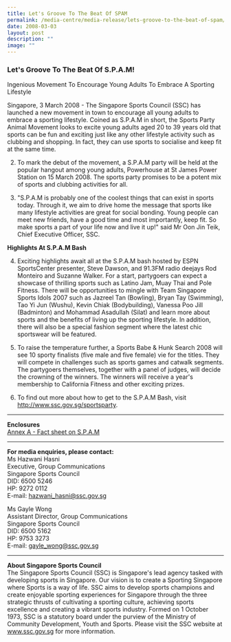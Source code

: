 ```yaml
---
title: Let's Groove To The Beat Of SPAM
permalink: /media-centre/media-release/lets-groove-to-the-beat-of-spam/
date: 2008-03-03
layout: post
description: ""
image: ""
---
```

### **Let's Groove To The Beat Of S.P.A.M!**

Ingenious Movement To Encourage Young Adults To Embrace A Sporting Lifestyle

Singapore, 3 March 2008 - The Singapore Sports Council (SSC) has launched a new movement in town to encourage all young adults to embrace a sporting lifestyle. Coined as S.P.A.M in short, the Sports Party Animal Movement looks to excite young adults aged 20 to 39 years old that sports can be fun and exciting just like any other lifestyle activity such as clubbing and shopping. In fact, they can use sports to socialise and keep fit at the same time.

2. To mark the debut of the movement, a S.P.A.M party will be held at the popular hangout among young adults, Powerhouse at St James Power Station on 15 March 2008. The sports party promises to be a potent mix of sports and clubbing activities for all.

3. "S.P.A.M is probably one of the coolest things that can exist in sports today. Through it, we aim to drive home the message that sports like many lifestyle activities are great for social bonding. Young people can meet new friends, have a good time and most importantly, keep fit. So make sports a part of your life now and live it up!" said Mr Oon Jin Teik, Chief Executive Officer, SSC.

**Highlights At S.P.A.M Bash**<br>

4. Exciting highlights await all at the S.P.A.M bash hosted by ESPN SportsCenter presenter, Steve Dawson, and 91.3FM radio deejays Rod Monteiro and Suzanne Walker. For a start, partygoers can expect a showcase of thrilling sports such as Latino Jam, Muay Thai and Pole Fitness. There will be opportunities to mingle with Team Singapore Sports Idols 2007 such as Jazreel Tan (Bowling), Bryan Tay (Swimming), Tao Yi Jun (Wushu), Kevin Chiak (Bodybuilding), Vanessa Poo Jill (Badminton) and Mohammad Asadullah (Silat) and learn more about sports and the benefits of living up the sporting lifestyle. In addition, there will also be a special fashion segment where the latest chic sportswear will be featured.

5. To raise the temperature further, a Sports Babe & Hunk Search 2008 will see 10 sporty finalists (five male and five female) vie for the titles. They will compete in challenges such as sports games and catwalk segments. The partygoers themselves, together with a panel of judges, will decide the crowning of the winners. The winners will receive a year's membership to California Fitness and other exciting prizes.

6. To find out more about how to get to the S.P.A.M Bash, visit http://www.ssc.gov.sg/sportsparty.

---

**Enclosures**<br>
[Annex A - Fact sheet on S.P.A.M](/files/Media%20Centre/Media%20Release/2008/March/03/AnnexAAboutSPAM.pdf)

---

**For media enquiries, please contact:**
<br>
Ms Hazwani Hasni
<br>
Executive, Group Communications
<br>
Singapore Sports Council
<br>
DID: 6500 5246
<br>
HP: 9272 0112
<br>
E-mail: [hazwani_hasni@ssc.gov.sg](mailto:hazwani_hasni@ssc.gov.sg)

Ms Gayle Wong
<br>
Assistant Director, Group Communications
<br>
Singapore Sports Council
<br>
DID: 6500 5162
<br>
HP: 9753 3273
<br>
E-mail: [gayle_wong@ssc.gov.sg](mailto:gayle_wong@ssc.gov.sg)


---

**About Singapore Sports Council**<br>
The Singapore Sports Council (SSC) is Singapore's lead agency tasked with developing sports in Singapore. Our vision is to create a Sporting Singapore where Sports is a way of life. SSC aims to develop sports champions and create enjoyable sporting experiences for Singapore through the three strategic thrusts of cultivating a sporting culture, achieving sports excellence and creating a vibrant sports industry. Formed on 1 October 1973, SSC is a statutory board under the purview of the Ministry of Community Development, Youth and Sports. Please visit the SSC website at www.ssc.gov.sg for more information.